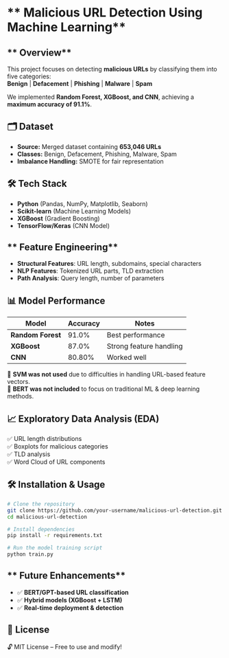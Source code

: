 # ** Malicious URL Detection Using Machine Learning**  

## ** Overview**  
This project focuses on detecting **malicious URLs** by classifying them into five categories:  
**Benign** | **Defacement** | **Phishing** | **Malware** | **Spam**  

We implemented **Random Forest, XGBoost, and CNN**, achieving a **maximum accuracy of 91.1%**.  

## **🗂️ Dataset**  
- **Source:** Merged dataset containing **653,046 URLs**  
- **Classes:** Benign, Defacement, Phishing, Malware, Spam  
- **Imbalance Handling:** SMOTE for fair representation  

## **🛠️ Tech Stack**  
- **Python** (Pandas, NumPy, Matplotlib, Seaborn)  
- **Scikit-learn** (Machine Learning Models)  
- **XGBoost** (Gradient Boosting)  
- **TensorFlow/Keras** (CNN Model)  

## ** Feature Engineering**  
- **Structural Features**: URL length, subdomains, special characters  
- **NLP Features**: Tokenized URL parts, TLD extraction  
- **Path Analysis**: Query length, number of parameters  

## **📊 Model Performance**  

| Model        | Accuracy | Notes |
|-------------|----------|----------------|
| **Random Forest** | 91.0% | Best performance |
| **XGBoost** | 87.0% | Strong feature handling |
| **CNN** | 80.80% | Worked well |

🚫 **SVM was not used** due to difficulties in handling URL-based feature vectors.  
🚀 **BERT was not included** to focus on traditional ML & deep learning methods.  

## **📈 Exploratory Data Analysis (EDA)**  
✅ URL length distributions  
✅ Boxplots for malicious categories  
✅ TLD analysis  
✅ Word Cloud of URL components  

## **🛠️ Installation & Usage**  
```bash
# Clone the repository
git clone https://github.com/your-username/malicious-url-detection.git
cd malicious-url-detection

# Install dependencies
pip install -r requirements.txt

# Run the model training script
python train.py
```

## ** Future Enhancements**  
- ✅ **BERT/GPT-based URL classification**  
- ✅ **Hybrid models (XGBoost + LSTM)**  
- ✅ **Real-time deployment & detection**  

## **📜 License**  
🔓 MIT License – Free to use and modify!  

